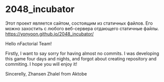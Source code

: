 # 2048_incubator

Этот проект является сайтом, состоящим из статичных файлов. Его можно захостить с любого веб-сервера отдающего статичные файлы.
https://yonyoon.github.io/2048_incubator/



Hello nFactorial Team!

Firstly, I want to say sorry for having almost no commits. I was developing this game four days and nights, and forgot about creating repository and commiting. 
I hope you will enjoy it!

Sincerelly,
Zhansen Zhalel from Aktobe
